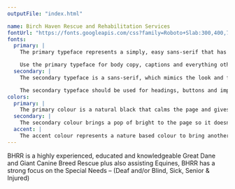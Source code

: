 ```yaml
---
outputFile: "index.html"

name: Birch Haven Rescue and Rehabilitation Services
fontUrl: "https://fonts.googleapis.com/css?family=Roboto+Slab:300,400,700|Roboto:300,300i,400,400i,500,500i"
fonts:
  primary: |
    The primary typeface represents a simply, easy sans-serif that has trusting look and feel.

    Use the primary typeface for body copy, captions and everything other than what the secondary is used for.
  secondary: |
    The secondary typeface is a sans-serif, which mimics the look and feel of the primary.

    The secondary typeface should be used for headings, buttons and important information.
colors:
  primary: |
    The primary colour is a natural black that calms the page and gives the page a trusting feel. Use them for h1-3, footers and emphasis.
  secondary: |
    The secondary colour brings a pop of bright to the page so it doesn't all wash out. Use them for the cards and footer background.
  accent: |
    The accent colour represents a nature based colour to bring another calming and trusting feel to the website. Use them for the header and button backgrounds.
---
```


BHRR is a highly experienced, educated and knowledgeable Great Dane and Giant Canine Breed Rescue plus also assisting Equines, BHRR has a strong focus on the Special Needs – (Deaf and/or Blind, Sick, Senior & Injured)
